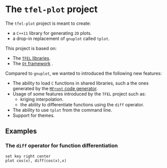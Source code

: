 # The `tfel-plot` project

The `tfel-plot` project is meant to create:

- a `C++11` library for generating `2D` plots.
- a drop-in replacement of `gnuplot` called `tplot`.

This project is based on:

- The [`TFEL` libraries](http://tfel.sourceforge.net).
- The [`Qt` framework](https://www.qt.io/) .

Compared to `gnuplot`, we wanted to introduced the following new
features:

- The ability to load `C` functions in shared libraries, such a the
  ones generated by the
  [`MFront` code generator](http://tfel.sourceforge.net).
- Usage of some features introduced by the `TFEL` project such as:
	- kriging interpolation.
	- the ability to differentiate functions using the `diff`
      operator.
- The ability to use `tplot` from the command line.
- Support for themes.

## Examples 

### The `diff` operator for function differentiation

[](https://github.com/thelfer/tfel-plot/tree/master/docs/img/diff.svg)

~~~~{.gnuplot}
set key right center
plot cos(x), diff(cos(x),x)
~~~~

<!-- Local IspellDict: english -->
